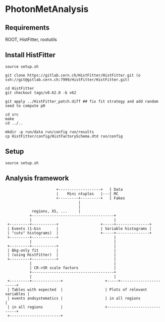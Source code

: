 PhotonMetAnalysis
=================

## Requirements

ROOT, HistFitter, rootutils


## Install HistFitter

    source setup.sh

    git clone https://gitlab.cern.ch/HistFitter/HistFitter.git (o ssh://git@gitlab.cern.ch:7999/HistFitter/HistFitter.git)

    cd HistFitter
    git checkout tags/v0.62.0 -b v62

    git apply ../HistFitter_patch.diff ## fix fit strategy and add random seed to compute p0

    cd src
    make 
    cd ../..

    mkdir -p run/data run/config run/results
    cp HistFitter/config/HistFactorySchema.dtd run/config


## Setup


    source setup.sh



## Analysis framework

                           +-------------------+   [ Data
                           |    Mini ntuples   |---[ MC
                           +---------+---------+   [ Fakes
                                     |
                                     |
                regions, XS, ...     |
               +-------------------------------------+
               |                                     |
     +---------+-----------+                   +-----+---------------+
     | Events (1-bin       |                   | Variable histograms |
     | "cuts" histograms)  |                   +-----+---------------+
     +---------+-----------+                         |
               |                                     |
     +---------+-----------+                         |
     | Bkg-only fit        |                         |
     | (using HistFitter)  |                         |
     +---------+-----------+                         |
               |                                     |
               | CR->SR scale factors                |
               +-------------------------------------+
               |                                     |
     +---------+-------------+                   +-----+-----------------------+
     | Tables with expected  |                   | Plots of relevant variables |
     | events andsystematics |                   | in all regions              |
     | in all regions        |                   +-----------------------------+
     +-----------------------+
